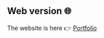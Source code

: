 ## Web version 🌐 <br>
The website is here 👉 [Portfolio](https://aurelien1997.github.io/Portfolio/index.html)
